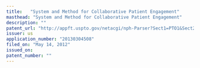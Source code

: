 ```yaml
---
title:   "System and Method for Collaborative Patient Engagement"
masthead: "System and Method for Collaborative Patient Engagement"
description: "" 
patent_url: "http://appft.uspto.gov/netacgi/nph-Parser?Sect1=PTO1&Sect2=HITOFF&d=PG01&p=1&u=%2Fnetahtml%2FPTO%2Fsrchnum.html&r=1&f=G&l=50&s1=%2220130304508%22.PGNR.&OS=DN/20130304508&RS=DN/20130304508"
issuer: us
application_number: "20130304508"
filed_on: "May 14, 2012"
issued_on: 
patent_number: ""
---
```


